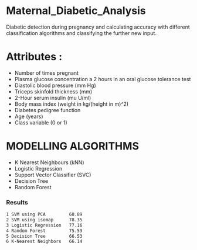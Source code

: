 # Maternal_Diabetic_Analysis



Diabetic detection during pregnancy and calculating accuracy with different classification algorithms and classifying the further new input.

  




# Attributes :
- Number of times pregnant
- Plasma glucose concentration a 2 hours in an oral glucose tolerance test
- Diastolic blood pressure (mm Hg)
- Triceps skinfold thickness (mm)
- 2-Hour serum insulin (mu U/ml)
- Body mass index (weight in kg/(height in m)^2)
- Diabetes pedigree function
- Age (years)
- Class variable (0 or 1)

# MODELLING ALGORITHMS
- K Nearest Neighbours (kNN)
- Logistic Regression
- Support Vector Classifier (SVC)
- Decision Tree
- Random Forest











### Results



```sh
1 SVM using PCA         68.89
2 SVM using isomap      78.35
3 Logistic Regression   77.16
4 Random Forest         75.59
5 Decision Tree         66.53
6 K-Nearest Neighbors   66.14
```




